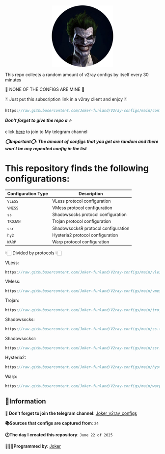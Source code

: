 <p align="center">
  <a href="https://t.me/Joker_v2ray_configs" target="_blank">
    <img src="https://github.com/Space-00/String/blob/main/I.png" alt="Description" width="200"/>
  </a>
</p>


This repo collects a random amount of v2ray configs by itself every 30 minutes 

🚫 NONE OF THE CONFIGS ARE MINE 🚫

🃏 Just put this subscription link in a v2ray client and enjoy 🃏

```javascript
https://raw.githubusercontent.com/Joker-funland/V2ray-configs/main/config.txt
```

***Don't forget to give the repo a ⭐***

click [here](https://t.me/Joker_v2ray_configs) to join to My telegram channel

***⭕Important⭕: The amount of configs that you get are random and there won't be any repeated config in the list***


# This repository finds the following configurations:

| Configuration Type | Description                            |
|--------------------|----------------------------------------|
| `VLESS`            | VLess protocol configuration           |
| `VMESS`            | VMess protocol configuration           |
| `ss`      | Shadowsocks protocol configuration     |
| `TROJAN`           | Trojan protocol configuration          |
| `ssr`     | ShadowsocksR protocol configuration    |
| `hy2`     | Hysteria2 protocol configuration    |
| `WARP`             | Warp protocol configuration            |

👇🏻 Divided by protocols 👇🏻

VLess:

```javascript
https://raw.githubusercontent.com/Joker-funland/V2ray-configs/main/vless.txt
```

VMess:

```javascript
https://raw.githubusercontent.com/Joker-funland/V2ray-configs/main/vmess.txt
```

Trojan:

```javascript
https://raw.githubusercontent.com/Joker-funland/V2ray-configs/main/trojan.txt
```

Shadowsocks:

```javascript
https://raw.githubusercontent.com/Joker-funland/V2ray-configs/main/ss.txt
```

Shadowsocksr:

```javascript
https://raw.githubusercontent.com/Joker-funland/V2ray-configs/main/ssr.txt
```

Hysteria2:

```javascript
https://raw.githubusercontent.com/Joker-funland/V2ray-configs/main/hysteria2.txt
```

Warp:

```javascript
https://raw.githubusercontent.com/Joker-funland/V2ray-configs/main/warp.txt
```

**🔵Information**
--------------------

**📢 Don't forget to join the telegram channel**: [Joker_v2ray_configs](https://t.me/Joker_v2ray_configs)

**📚Sources that configs are captured from**: `24`

**🕖The day I created this repository**: `June 22 of 2025`

**👩🏻‍💻Programmed by**: [Joker](https://github.com/Joker-funland)

